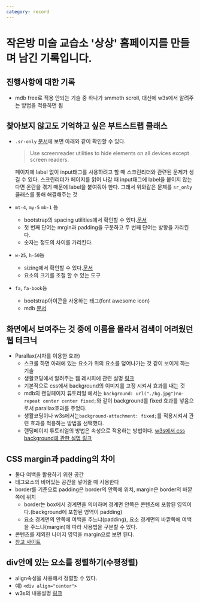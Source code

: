 ```yaml
---
category: record
---
```

# 작은방 미술 교습소 '상상' 홈페이지를 만들며 남긴 기록입니다.

## 진행사항에 대한 기록

* mdb free로 적용 안되는 기술 중 하나가 smmoth scroll, 대신에 w3s에서 알려주는 방법을 적용하면 됨

## 찾아보지 않고도 기억하고 싶은 부트스트랩 클래스

* `.sr-only`
  [문서](https://getbootstrap.com/docs/4.0/utilities/screenreaders/)에 보면 아래와 같이 확인할 수 있다.
  > Use screenreader utilities to hide elements on all devices except screen readers.

  페이지에 label 없이 input태그를 사용하려고 할 때 스크린리더와 관련된 문제가 생길 수 있다. 스크린리더가 페이지를 읽어 나갈 때 input태그에 label을 붙이지 않는다면 온란을 겪기 때문에 label을 붙여줘야 한다. 그래서 위와같은 문제를 `sr_only`클래스를 통해 해결해주는 것

* `mt-4`, `my-5` `mb-1` 등
  - bootstrap의 spacing utilities에서 확인할 수 있다.[문서](https://getbootstrap.com/docs/4.0/utilities/spacing/)
  - 첫 번째 단어는 mrgin과 padding을 구분하고 두 번째 단어는 방향을 가리킨다.
  - 숫자는 정도의 차이를 가리킨다.

* `w-25`, `h-50`등
  - sizing에서 확인할 수 있다.[문서](https://getbootstrap.com/docs/4.0/utilities/sizing//)
  - 요소의 크기를 조절 할 수 있는 도구

* `fa`, `fa-book`등
  - bootstrap아이콘을 사용하는 태그(font awesome icon)
  - mdb [문서](https://mdbootstrap.com/content/icons-list/)

## 화면에서 보여주는 것 중에 이름을 몰라서 검색이 어려웠던 웹 테크닉

* Parallax(시차를 이용한 효과)
  - 스크롤 하면 아래에 있는 요소가 위의 요소를 덮어나가는 것 같이 보이게 하는 기술
  - 생활코딩에서 알려주는 웹 레시피에 관련 설명 [링크](https://opentutorials.org/module/2398/13856)
  - 기본적으로 css에서 background의 이미지를 고정 시켜서 효과를 내는 것
  - mdb의 랜딩페이지 튜토리얼 에서는 `background: url("./bg.jpg")no-repeat center center fixed;`와 같이 background를 fixed 효과를 넣음으로서 parallax효과를 주었다.
  - 생활코딩이나 w3s에서는`background-attachment: fixed;`를 적용시켜서 관련 효과를 적용하는 방법을 선택했다.
  - 랜딩페이지 튜토리얼의 방법은 속성으로 적용하는 방법이다. [w3s에서 css background에 관한 설명 링크](https://www.w3schools.com/css/css_background.asp)

## CSS margin과 padding의 차이

* 둘다 여백을 활용하기 위한 공간
* 태그요소의 비어있는 공간을 넣어줄 때 사용한다
* border를 기준으로 padding은 border의 안쪽에 위치, margin은 border의 바깥쪽에 위치
  - border는 box에서 경계면을 의미하며 경계면 안쪽은 콘텐츠에 포함된 영역이다.(background에 포함된 영역이 padding)
  - 요소 경계면의 안쪽에 여백을 주느냐(padding), 요소 경계면의 바깥쪽에 여백을 주느냐(margin)에 따라 사용법을 구분할 수 있다.
* 콘텐츠를 제외한 나머지 영역을 margin으로 보면 된다.
* [참고 사이트](https://veamcamp.com/cookbook/padding_margin/)

## div안에 있는 요소를 정렬하기(수평정렬)
* align속성을 사용해서 정렬할 수 있다.
* 예) `<div align="center">`
* w3s의 내용설명 [링크](https://www.w3schools.com/tags/att_div_align.asp)
